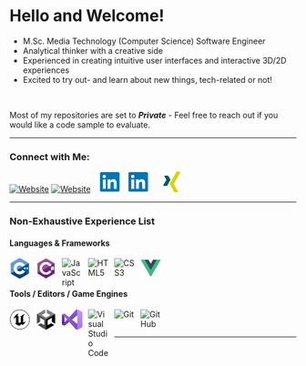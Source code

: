 # Hello and Welcome!

- M.Sc. Media Technology (Computer Science) Software Engineer
- Analytical thinker with a creative side
- Experienced in creating intuitive user interfaces and interactive 3D/2D experiences
- Excited to try out- and learn about new things, tech-related or not!

<br />

Most of my repositories are set to _**Private**_ - Feel free to reach out if you would like a code sample to evaluate.

---

### Connect with Me:

[![Website](./img/icon-website-light-mode.svg)](https://luddem.github.io/##gh-light-mode-only)
[![Website](./img/icon-website-dark-mode.svg)](https://luddem.github.io/##dark-mode-only)
&nbsp;&nbsp;
[<img alt="LinkedIn" height="36px" src="https://github.com/devicons/devicon/blob/v2.16.0/icons/linkedin/linkedin-plain.svg" style="padding-right:10px;" />](https://www.linkedin.com/in/ludvig-m#gh-light-mode-only)
[<img alt="LinkedIn" height="36px" src="https://github.com/devicons/devicon/blob/v2.16.0/icons/linkedin/linkedin-original.svg" style="padding-right:10px;" />](https://www.linkedin.com/in/ludvig-m#gh-dark-mode-only)
&nbsp;&nbsp;
[<img alt="XING" height="36px" src="https://github.com/LuddeM/LuddeM.github.io/blob/master/img/icon-xing.63ed3f99.svg" style="padding-right:10px;" />][xing]

---

### Non-Exhaustive Experience List

#### Languages & Frameworks

[<img align="left" alt="Cplusplus" width="36px" src="https://github.com/devicons/devicon/blob/v2.16.0/icons/cplusplus/cplusplus-original.svg" style="padding-right:10px;" />](#)

[<img align="left" alt="CSharp" width="36px" src="https://github.com/devicons/devicon/blob/v2.16.0/icons/csharp/csharp-original.svg" style="padding-right:10px;" />](#)

[<img align="left" alt="JavaScript" width="36px" src="https://cdn.jsdelivr.net/gh/devicons/devicon/icons/javascript/javascript-original.svg" style="padding-right:10px;" />](#)

[<img align="left" alt="HTML5" width="36px" src="https://cdn.jsdelivr.net/gh/devicons/devicon/icons/html5/html5-original.svg" style="padding-right:10px;" />](#)

[<img align="left" alt="CSS3" width="36px" src="https://cdn.jsdelivr.net/gh/devicons/devicon/icons/css3/css3-original.svg" style="padding-right:10px;" />](#)

[<img align="left" alt="VueJS" width="36px" src="https://github.com/devicons/devicon/blob/v2.16.0/icons/vuejs/vuejs-original.svg" style="padding-right:10px;" />](https://vuejs.org/)


<br />
<br />

#### Tools / Editors / Game Engines

[<img align="left" alt="Unreal Engine" width="36px" src="https://github.com/devicons/devicon/blob/v2.16.0/icons/unrealengine/unrealengine-original.svg" style="padding-right:10px;" />](https://www.unrealengine.com/)

[<img align="left" alt="Unity" width="36px" src="https://github.com/devicons/devicon/blob/v2.16.0/icons/unity/unity-original.svg" style="padding-right:10px;" />](https://unity.com/)

[<img align="left" alt="Visual Studio" width="36px" src="https://github.com/devicons/devicon/blob/v2.16.0/icons/visualstudio/visualstudio-original.svg" style="padding-right:10px;" />](https://visualstudio.microsoft.com/)

[<img align="left" alt="Visual Studio Code" width="36px" src="https://cdn.jsdelivr.net/gh/devicons/devicon/icons/vscode/vscode-original.svg" style="padding-right:10px;" />](https://code.visualstudio.com/)

[<img align="left" alt="Git" width="36px" src="https://cdn.jsdelivr.net/gh/devicons/devicon/icons/git/git-original.svg" style="padding-right:10px;" />](#)

[<img align="left" alt="GitHub" width="36px" src="https://user-images.githubusercontent.com/3369400/139447912-e0f43f33-6d9f-45f8-be46-2df5bbc91289.png" style="padding-right:10px;" />](https://github.com/)

<br />
<br />

---

[website]: https://luddem.github.io/
[linkedin]: https://www.linkedin.com/in/ludvig-m
[xing]: https://www.xing.com/profile/Ludvig_M/
